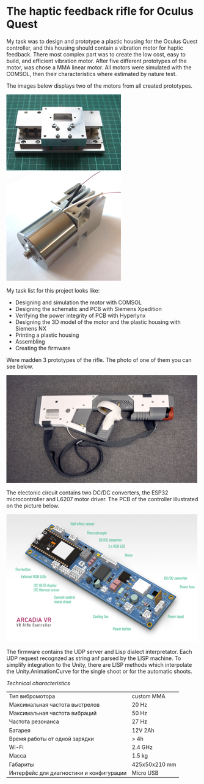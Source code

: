 # The haptic feedback rifle for Oculus Quest

My task was to design and prototype a plastic housing for the Oculus Quest controller, and this housing should contain a vibration motor for haptic feedback. There most complex part was to create the low cost, easy to build, and efficient vibration motor. After five different prototypes of the motor, was chose a MMA linear motor. All motors were simulated with the COMSOL, then their characteristics where estimated by nature test.

The images below displays two of the motors from all created prototypes.
<div>
<img src="/projects/ar_vr_rifle/images/motor_1.jpg" width="300" ><img src="/projects/ar_vr_rifle/images/vca_prototype.jpg" width="300" >
</div>

My task list for this project looks like:

- Designing and simulation the motor with COMSOL
- Designing the schematic and PCB with Siemens Xpedition
- Verifying the power integrity of PCB with Hyperlynx
- Designing the 3D model of the motor and the plastic housing with Siemens NX
- Printing a plastic housing
- Assembling
- Creating the firmware

Were madden 3 prototypes of the rifle. The photo of one of them you can see below.

<img src="/projects/ar_vr_rifle/images/rifle_03.jpg" width="500" >

The electonic circuit contains two DC/DC converters, the ESP32 microcontroller and L6207 motor driver. The PCB of the controller illustrated on the picture below.

<img src="/projects/ar_vr_rifle/images/vr_rifle_pcb.png" width="500" >

The firmware contains the UDP server and Lisp dialect interpretator. Each UDP request recognzed as string anf parsed by the LISP machine. To simplify integration to the Unity, there are LISP methods which interpolate the Unity.AnimationCurve for the single shoot or for the automatic shoots. 

*Technical characteristics*

|                 |            |
|-----------------|------------|
| Тип вибромотора	| custom MMA |
| Максимальная частота выстрелов | 	20 Hz |
| Максимальная частота вибраций	| 50 Hz |
| Частота резонанса	| 27 Hz |
| Батарея	 | 12V 2Ah|
| Время работы от одной зарядки	| > 4h |
| Wi-Fi	| 2.4 GHz| 
| Масса	| 1.5 kg |
| Габариты	| 425x50x210 mm | 
| Интерфейс для диагностики и конфигурации	| Micro USB |
